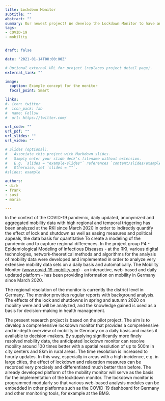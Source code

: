 ```yaml
---
title: Lockdown Monitor
subtitle: ""
abstract: ""
summary: Our newest project! We develop the Lockdown Monitor to have an overview of mobility during lockdowns. The aim is to analyse mobility patterns and advise the Ministry.
tags:
- COVID-19
- mobility


draft: false

date: "2021-01-14T00:00:00Z"

# Optional external URL for project (replaces project detail page).
external_link: ""

image:
  caption: Example concept for the monitor
  focal_point: Smart

links:
#- icon: twitter
#  icon_pack: fab
#  name: Follow
#  url: https://twitter.com/
  
url_code: ""
url_pdf: ""
url_slides: ""
url_video: ""

# Slides (optional).
#   Associate this project with Markdown slides.
#   Simply enter your slide deck's filename without extension.
#   E.g. `slides = "example-slides"` references `content/slides/example-slides.md`.
#   Otherwise, set `slides = ""`.
#slides: example

authors:
- dirk
- frank
- susi
- maria

---
```


In the context of the COVID-19 pandemic, daily updated, anonymized and aggregated mobility data
with high regional and temporal triggering has been analyzed at the RKI since March 2020 in order
to indirectly quantify the effect of lock and shutdown as well as easing measures and political
appeals, the data basis for quantitative To create a modeling of the pandemic and to capture regional
differences. In the project group P4 - Epidemiological Modeling of Infectious Diseases - at the RKI,
various digital technologies, network-theoretical methods and algorithms for the analysis of mobility
data were developed and implemented in order to analyze very extensive mobility data sets on a daily
basis and automatically. The Mobility Monitor (www.covid-19-mobility.org) - an interactive, web-based
and daily updated platform - has been providing information on mobility in Germany since March 2020.

The regional resolution of the monitor is currently the district level in Germany. The monitor provides
regular reports with background analysis. The effects of the lock and shutdowns in spring and autumn 2020
on mobility were and will be analyzed, and the knowledge gained is used as a basis for decision-making
in health management.

The present research project is based on the pilot project. The aim is to develop a comprehensive
lockdown monitor that provides a comprehensive and in-depth overview of mobility in Germany on a
daily basis and makes it available to decision-makers. By supplying significantly more finely
resolved mobility data, the anticipated lockdown monitor can resolve mobility around 100 times
better with a spatial resolution of up to 500m in city centers and 8km in rural areas. The time
resolution is increased to hourly updates. In this way, especially in areas with a high incidence,
e.g. in large cities, the effect of lockdown and relaxation measures can be recorded very precisely
and differentiated much better than before. The already developed platform of the mobility monitor
will serve as the basis for the implementation of the lockdown monitor. The lockdown monitor is
programmed modularly so that various web-based analysis modules can be embedded in other platforms
such as the COVID-19 dashboard for Germany and other monitoring tools, for example at the BMG.
